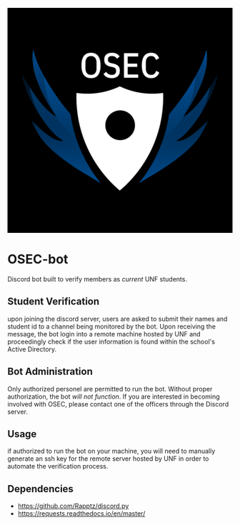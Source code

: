 ![OSEC](https://github.com/DLJ42/OSEC-bot/blob/master/osec_logo-discord_black.png)

# OSEC-bot
Discord bot built to verify members as *current* UNF students.

## Student Verification
upon joining the discord server, users are asked to submit their names and student id to a channel being monitored by the bot. Upon receiving the message, the bot login into a remote machine hosted by UNF and proceedingly check if the user information is found within the school's Active Directory.

## Bot Administration
Only authorized personel are permitted to run the bot. Without proper authorization, the bot *will not function*. If you are interested in becoming involved with OSEC, please contact one of the officers through the Discord server. 

## Usage
if authorized to run the bot on your machine, you will need to manually generate an ssh key for the remote server hosted by UNF in order to automate the verification process.

## Dependencies
* https://github.com/Rapptz/discord.py
* https://requests.readthedocs.io/en/master/
